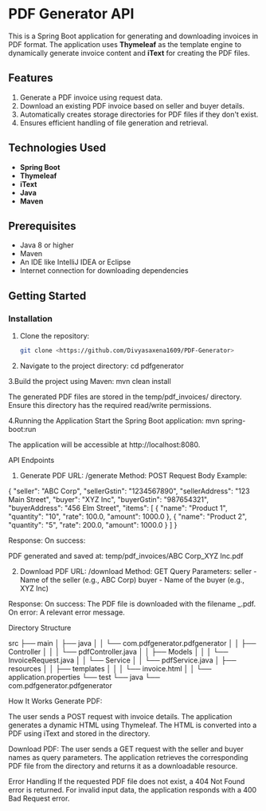# PDF Generator API

This is a Spring Boot application for generating and downloading invoices in PDF format. The application uses **Thymeleaf** as the template engine to dynamically generate invoice content and **iText** for creating the PDF files.

## Features
1. Generate a PDF invoice using request data.
2. Download an existing PDF invoice based on seller and buyer details.
3. Automatically creates storage directories for PDF files if they don't exist.
4. Ensures efficient handling of file generation and retrieval.

## Technologies Used
- **Spring Boot**
- **Thymeleaf**
- **iText**
- **Java**
- **Maven**

## Prerequisites
- Java 8 or higher
- Maven
- An IDE like IntelliJ IDEA or Eclipse
- Internet connection for downloading dependencies

## Getting Started

### Installation
1. Clone the repository:
   ```bash
   git clone <https://github.com/Divyasaxena1609/PDF-Generator>

2. Navigate to the project directory:
  cd pdfgenerator

3.Build the project using Maven:
  mvn clean install

The generated PDF files are stored in the temp/pdf_invoices/ directory. Ensure this directory has the required read/write permissions.

4.Running the Application
Start the Spring Boot application:
  mvn spring-boot:run
  
The application will be accessible at http://localhost:8080.

API Endpoints
1. Generate PDF
URL: /generate
Method: POST
Request Body Example:

{
  "seller": "ABC Corp",
  "sellerGstin": "1234567890",
  "sellerAddress": "123 Main Street",
  "buyer": "XYZ Inc",
  "buyerGstin": "987654321",
  "buyerAddress": "456 Elm Street",
  "items": [
    {
      "name": "Product 1",
      "quantity": "10",
      "rate": 100.0,
      "amount": 1000.0
    },
    {
      "name": "Product 2",
      "quantity": "5",
      "rate": 200.0,
      "amount": 1000.0
    }
  ]
}

Response:
On success:

PDF generated and saved at: temp/pdf_invoices/ABC Corp_XYZ Inc.pdf

2. Download PDF
URL: /download
Method: GET
Query Parameters:
seller - Name of the seller (e.g., ABC Corp)
buyer - Name of the buyer (e.g., XYZ Inc)


Response:
On success: The PDF file is downloaded with the filename <seller>_<buyer>.pdf.
On error: A relevant error message.

Directory Structure

src
├── main
│   ├── java
│   │   └── com.pdfgenerator.pdfgenerator
│   │       ├── Controller
│   │       │   └── pdfController.java
│   │       ├── Models
│   │       │   └── InvoiceRequest.java
│   │       └── Service
│   │           └── pdfService.java
│   ├── resources
│   │   ├── templates
│   │   │   └── invoice.html
│   │   └── application.properties
└── test
    └── java
        └── com.pdfgenerator.pdfgenerator

How It Works
Generate PDF:

The user sends a POST request with invoice details.
The application generates a dynamic HTML using Thymeleaf.
The HTML is converted into a PDF using iText and stored in the directory.

Download PDF:
The user sends a GET request with the seller and buyer names as query parameters.
The application retrieves the corresponding PDF file from the directory and returns it as a downloadable resource.

Error Handling
If the requested PDF file does not exist, a 404 Not Found error is returned.
For invalid input data, the application responds with a 400 Bad Request error.





